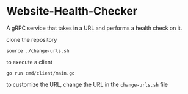 # Website-Health-Checker
A gRPC service that takes in a URL and performs a health check on it. 

clone the repository

```
source ./change-urls.sh
```

to execute a client

```
go run cmd/client/main.go

```

to customize the URL, change the URL in the ```change-urls.sh``` file